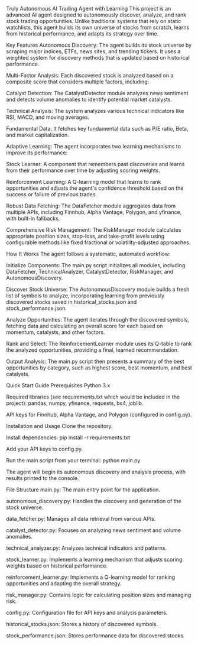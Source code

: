 Truly Autonomous AI Trading Agent with Learning
This project is an advanced AI agent designed to autonomously discover, analyze, and rank stock trading opportunities. Unlike traditional systems that rely on static watchlists, this agent builds its own universe of stocks from scratch, learns from historical performance, and adapts its strategy over time.

Key Features
Autonomous Discovery: The agent builds its stock universe by scraping major indices, ETFs, news sites, and trending tickers. It uses a weighted system for discovery methods that is updated based on historical performance.

Multi-Factor Analysis: Each discovered stock is analyzed based on a composite score that considers multiple factors, including:

Catalyst Detection: The CatalystDetector module analyzes news sentiment and detects volume anomalies to identify potential market catalysts.

Technical Analysis: The system analyzes various technical indicators like RSI, MACD, and moving averages.

Fundamental Data: It fetches key fundamental data such as P/E ratio, Beta, and market capitalization.

Adaptive Learning: The agent incorporates two learning mechanisms to improve its performance:

Stock Learner: A component that remembers past discoveries and learns from their performance over time by adjusting scoring weights.

Reinforcement Learning: A Q-learning model that learns to rank opportunities and adjusts the agent's confidence threshold based on the success or failure of previous trades.

Robust Data Fetching: The DataFetcher module aggregates data from multiple APIs, including Finnhub, Alpha Vantage, Polygon, and yfinance, with built-in fallbacks.

Comprehensive Risk Management: The RiskManager module calculates appropriate position sizes, stop-loss, and take-profit levels using configurable methods like fixed fractional or volatility-adjusted approaches.

How It Works
The agent follows a systematic, automated workflow:

Initialize Components: The main.py script initializes all modules, including DataFetcher, TechnicalAnalyzer, CatalystDetector, RiskManager, and AutonomousDiscovery.

Discover Stock Universe: The AutonomousDiscovery module builds a fresh list of symbols to analyze, incorporating learning from previously discovered stocks saved in historical_stocks.json and stock_performance.json.

Analyze Opportunities: The agent iterates through the discovered symbols, fetching data and calculating an overall score for each based on momentum, catalysts, and other factors.

Rank and Select: The ReinforcementLearner module uses its Q-table to rank the analyzed opportunities, providing a final, learned recommendation.

Output Analysis: The main.py script then presents a summary of the best opportunities by category, such as highest score, best momentum, and best catalysts.

Quick Start Guide
Prerequisites
Python 3.x

Required libraries (see requirements.txt which would be included in the project): pandas, numpy, yfinance, requests, bs4, joblib.

API keys for Finnhub, Alpha Vantage, and Polygon (configured in config.py).

Installation and Usage
Clone the repository.

Install dependencies: pip install -r requirements.txt

Add your API keys to config.py.

Run the main script from your terminal: python main.py

The agent will begin its autonomous discovery and analysis process, with results printed to the console.

File Structure
main.py: The main entry point for the application.

autonomous_discovery.py: Handles the discovery and generation of the stock universe.

data_fetcher.py: Manages all data retrieval from various APIs.

catalyst_detector.py: Focuses on analyzing news sentiment and volume anomalies.

technical_analyzer.py: Analyzes technical indicators and patterns.

stock_learner.py: Implements a learning mechanism that adjusts scoring weights based on historical performance.

reinforcement_learner.py: Implements a Q-learning model for ranking opportunities and adapting the overall strategy.

risk_manager.py: Contains logic for calculating position sizes and managing risk.

config.py: Configuration file for API keys and analysis parameters.

historical_stocks.json: Stores a history of discovered symbols.

stock_performance.json: Stores performance data for discovered stocks.
